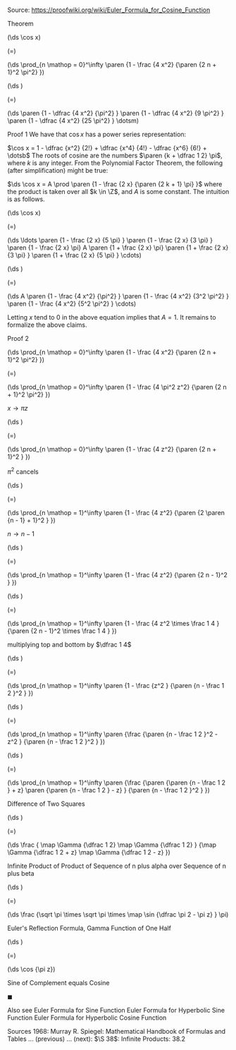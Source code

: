 # 

Source: https://proofwiki.org/wiki/Euler_Formula_for_Cosine_Function



Theorem













\(\ds \cos x\)

\(=\)







\(\ds \prod_{n \mathop = 0}^\infty \paren {1 - \frac {4 x^2} {\paren {2 n + 1}^2 \pi^2} }\)




















\(\ds \)

\(=\)







\(\ds \paren {1 - \dfrac {4 x^2} {\pi^2} } \paren {1 - \dfrac {4 x^2} {9 \pi^2} } \paren {1 - \dfrac {4 x^2} {25 \pi^2} } \dotsm\)











Proof 1
We have that $\cos x$  has a power series representation:

$\cos x = 1 - \dfrac {x^2} {2!} + \dfrac {x^4} {4!} - \dfrac {x^6} {6!} + \dotsb$
The roots of cosine are the numbers $\paren {k + \dfrac 1 2} \pi$, where $k$ is any integer.
From the Polynomial Factor Theorem, the following (after simplification) might be true:

$\ds \cos x = A \prod \paren {1 - \frac {2 x} {\paren {2 k + 1} \pi} }$
where the product is taken over all $k \in \Z$, and $A$ is some constant.
The intuition is as follows.














\(\ds \cos x\)

\(=\)







\(\ds \ldots \paren {1 - \frac {2 x} {5 \pi} } \paren {1 - \frac {2 x} {3 \pi} } \paren {1 - \frac {2 x} \pi} A \paren {1 + \frac {2 x} \pi} \paren {1 + \frac {2 x} {3 \pi} } \paren {1 + \frac {2 x} {5 \pi} } \cdots\)




















\(\ds \)

\(=\)







\(\ds A \paren {1 - \frac {4 x^2} {\pi^2} } \paren {1 - \frac {4 x^2} {3^2 \pi^2} } \paren {1 - \frac {4 x^2} {5^2 \pi^2} } \cdots\)









Letting $x$ tend to $0$ in the above equation implies that $A = 1$.
It remains to formalize the above claims.


Proof 2













\(\ds \prod_{n \mathop = 0}^\infty \paren {1 - \frac {4 x^2} {\paren {2 n + 1}^2 \pi^2} }\)

\(=\)







\(\ds \prod_{n \mathop = 0}^\infty \paren {1 - \frac {4 \pi^2 z^2} {\paren {2 n + 1}^2 \pi^2} }\)





$x \to \pi z$














\(\ds \)

\(=\)







\(\ds \prod_{n \mathop = 0}^\infty \paren {1 - \frac {4 z^2} {\paren {2 n + 1}^2 } }\)





$\pi^2$ cancels














\(\ds \)

\(=\)







\(\ds \prod_{n \mathop = 1}^\infty \paren {1 - \frac {4 z^2} {\paren {2 \paren {n - 1} + 1}^2 } }\)





$n \to n - 1$














\(\ds \)

\(=\)







\(\ds \prod_{n \mathop = 1}^\infty \paren {1 - \frac {4 z^2} {\paren {2 n - 1}^2 } }\)




















\(\ds \)

\(=\)







\(\ds \prod_{n \mathop = 1}^\infty \paren {1 - \frac {4 z^2 \times \frac 1 4 } {\paren {2 n - 1}^2 \times \frac 1 4 } }\)





multiplying top and bottom by $\dfrac 1 4$














\(\ds \)

\(=\)







\(\ds \prod_{n \mathop = 1}^\infty \paren {1 - \frac {z^2 } {\paren {n - \frac 1 2 }^2 } }\)




















\(\ds \)

\(=\)







\(\ds \prod_{n \mathop = 1}^\infty \paren {\frac {\paren {n - \frac 1 2 }^2 - z^2 } {\paren {n - \frac 1 2 }^2 } }\)




















\(\ds \)

\(=\)







\(\ds \prod_{n \mathop = 1}^\infty \paren {\frac {\paren {\paren {n - \frac 1 2 } + z} \paren {\paren {n - \frac 1 2 } - z} } {\paren {n - \frac 1 2 }^2 } }\)





Difference of Two Squares














\(\ds \)

\(=\)







\(\ds \frac { \map \Gamma {\dfrac 1 2} \map \Gamma {\dfrac 1 2} } {\map \Gamma {\dfrac 1 2 + z} \map \Gamma {\dfrac 1 2 - z} }\)





Infinite Product of Product of Sequence of n plus alpha over Sequence of n plus beta














\(\ds \)

\(=\)







\(\ds \frac {\sqrt \pi \times \sqrt \pi \times \map \sin {\dfrac \pi 2 - \pi z} } \pi\)





Euler's Reflection Formula, Gamma Function of One Half














\(\ds \)

\(=\)







\(\ds \cos {\pi z}\)





Sine of Complement equals Cosine



$\blacksquare$


Also see
Euler Formula for Sine Function
Euler Formula for Hyperbolic Sine Function
Euler Formula for Hyperbolic Cosine Function


Sources
1968: Murray R. Spiegel: Mathematical Handbook of Formulas and Tables ... (previous) ... (next): $\S 38$: Infinite Products: $38.2$




